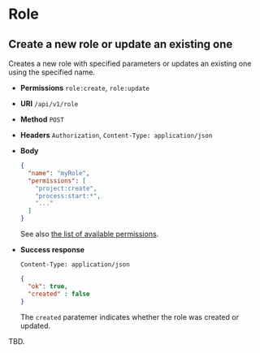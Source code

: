 # Role

## Create a new role or update an existing one

Creates a new role with specified parameters or updates an existing one
using the specified name.

* **Permissions** `role:create`, `role:update`
* **URI** `/api/v1/role`
* **Method** `POST`
* **Headers** `Authorization`, `Content-Type: application/json`
* **Body**
    ```json
    {
      "name": "myRole",
      "permissions": [
        "project:create",
        "process:start:*",
        "..."
      ]
    }
    ```
    See also [the list of available permissions](../security.md#permissions).
* **Success response**
    ```
    Content-Type: application/json
    ```
    
    ```json
    {
      "ok": true,
      "created" : false
    }
    ```
    
    The `created` paratemer indicates whether the role was created or updated.
    
TBD.

